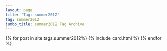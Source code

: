 ```yaml
---
layout: page
title: "Tag: summer2012"
tag: summer2012
jumbo_title: summer2012 Tag Archive
---
```

<div class="row">
{% for post in site.tags.summer2012%}
{% include card.html %}
{% endfor %}
</div>